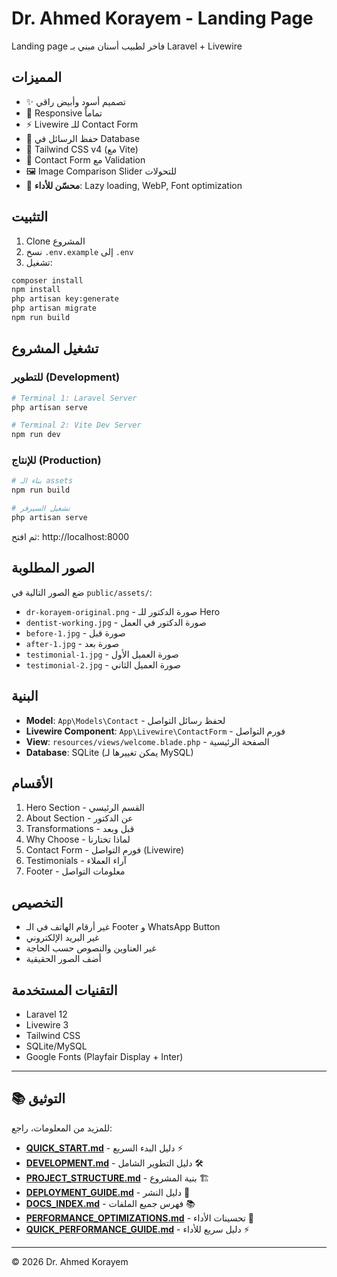 # Dr. Ahmed Korayem - Landing Page

Landing page فاخر لطبيب أسنان مبني بـ Laravel + Livewire

## المميزات

- ✨ تصميم أسود وأبيض راقي
- 📱 Responsive تماماً
- ⚡ Livewire للـ Contact Form
- 💾 حفظ الرسائل في Database
- 🎨 Tailwind CSS v4 (مع Vite)
- 📧 Contact Form مع Validation
- 🖼️ Image Comparison Slider للتحولات
- 🚀 **محسّن للأداء**: Lazy loading, WebP, Font optimization

## التثبيت

1. Clone المشروع
2. نسخ `.env.example` إلى `.env`
3. تشغيل:

```bash
composer install
npm install
php artisan key:generate
php artisan migrate
npm run build
```

## تشغيل المشروع

### للتطوير (Development)

```bash
# Terminal 1: Laravel Server
php artisan serve

# Terminal 2: Vite Dev Server
npm run dev
```

### للإنتاج (Production)

```bash
# بناء الـ assets
npm run build

# تشغيل السيرفر
php artisan serve
```

ثم افتح: http://localhost:8000

## الصور المطلوبة

ضع الصور التالية في `public/assets/`:

- `dr-korayem-original.png` - صورة الدكتور للـ Hero
- `dentist-working.jpg` - صورة الدكتور في العمل
- `before-1.jpg` - صورة قبل
- `after-1.jpg` - صورة بعد
- `testimonial-1.jpg` - صورة العميل الأول
- `testimonial-2.jpg` - صورة العميل الثاني

## البنية

- **Model**: `App\Models\Contact` - لحفظ رسائل التواصل
- **Livewire Component**: `App\Livewire\ContactForm` - فورم التواصل
- **View**: `resources/views/welcome.blade.php` - الصفحة الرئيسية
- **Database**: SQLite (يمكن تغييرها لـ MySQL)

## الأقسام

1. Hero Section - القسم الرئيسي
2. About Section - عن الدكتور
3. Transformations - قبل وبعد
4. Why Choose - لماذا تختارنا
5. Contact Form - فورم التواصل (Livewire)
6. Testimonials - آراء العملاء
7. Footer - معلومات التواصل

## التخصيص

- غير أرقام الهاتف في الـ Footer و WhatsApp Button
- غير البريد الإلكتروني
- غير العناوين والنصوص حسب الحاجة
- أضف الصور الحقيقية

## التقنيات المستخدمة

- Laravel 12
- Livewire 3
- Tailwind CSS
- SQLite/MySQL
- Google Fonts (Playfair Display + Inter)

---

## 📚 التوثيق

للمزيد من المعلومات، راجع:

- **[QUICK_START.md](QUICK_START.md)** - دليل البدء السريع ⚡
- **[DEVELOPMENT.md](DEVELOPMENT.md)** - دليل التطوير الشامل 🛠️
- **[PROJECT_STRUCTURE.md](PROJECT_STRUCTURE.md)** - بنية المشروع 🏗️
- **[DEPLOYMENT_GUIDE.md](DEPLOYMENT_GUIDE.md)** - دليل النشر 🚀
- **[DOCS_INDEX.md](DOCS_INDEX.md)** - فهرس جميع الملفات 📚
- **[PERFORMANCE_OPTIMIZATIONS.md](PERFORMANCE_OPTIMIZATIONS.md)** - تحسينات الأداء 🚀
- **[QUICK_PERFORMANCE_GUIDE.md](QUICK_PERFORMANCE_GUIDE.md)** - دليل سريع للأداء ⚡

---

© 2026 Dr. Ahmed Korayem
